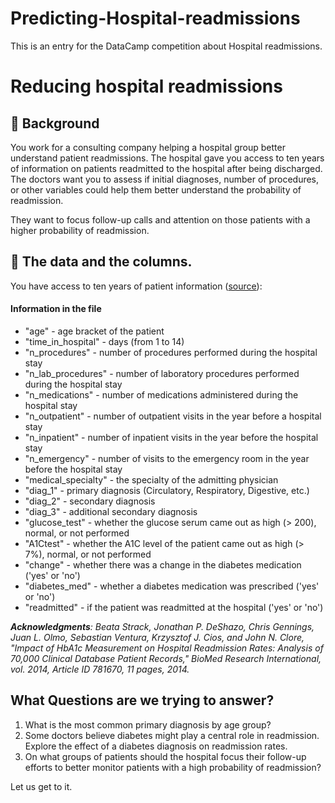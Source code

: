 # Predicting-Hospital-readmissions
This is an entry for the DataCamp competition about Hospital readmissions.

# Reducing hospital readmissions

## 📖 Background
You work for a consulting company helping a hospital group better understand patient readmissions. The hospital gave you access to ten years of information on patients readmitted to the hospital after being discharged. The doctors want you to assess if initial diagnoses, number of procedures, or other variables could help them better understand the probability of readmission. 

They want to focus follow-up calls and attention on those patients with a higher probability of readmission.

## 💾 The data and the columns. 
You have access to ten years of patient information ([source](https://archive.ics.uci.edu/ml/datasets/Diabetes+130-US+hospitals+for+years+1999-2008)):

#### Information in the file
- "age" - age bracket of the patient
- "time_in_hospital" - days (from 1 to 14)
- "n_procedures" - number of procedures performed during the hospital stay
- "n_lab_procedures" - number of laboratory procedures performed during the hospital stay
- "n_medications" - number of medications administered during the hospital stay
- "n_outpatient" - number of outpatient visits in the year before a hospital stay
- "n_inpatient" - number of inpatient visits in the year before the hospital stay
- "n_emergency" - number of visits to the emergency room in the year before the hospital stay
- "medical_specialty" - the specialty of the admitting physician
- "diag_1" - primary diagnosis (Circulatory, Respiratory, Digestive, etc.)
- "diag_2" - secondary diagnosis
- "diag_3" - additional secondary diagnosis
- "glucose_test" - whether the glucose serum came out as high (> 200), normal, or not performed
- "A1Ctest" - whether the A1C level of the patient came out as high (> 7%), normal, or not performed
- "change" - whether there was a change in the diabetes medication ('yes' or 'no')
- "diabetes_med" - whether a diabetes medication was prescribed ('yes' or 'no')
- "readmitted" - if the patient was readmitted at the hospital ('yes' or 'no') 

***Acknowledgments**: Beata Strack, Jonathan P. DeShazo, Chris Gennings, Juan L. Olmo, Sebastian Ventura, Krzysztof J. Cios, and John N. Clore, "Impact of HbA1c Measurement on Hospital Readmission Rates: Analysis of 70,000 Clinical Database Patient Records," BioMed Research International, vol. 2014, Article ID 781670, 11 pages, 2014.*

## What Questions are we trying to answer?

1. What is the most common primary diagnosis by age group? 
2. Some doctors believe diabetes might play a central role in readmission. Explore the effect of a diabetes diagnosis on readmission rates. 
3. On what groups of patients should the hospital focus their follow-up efforts to better monitor patients with a high probability of readmission?

Let us get to it.

